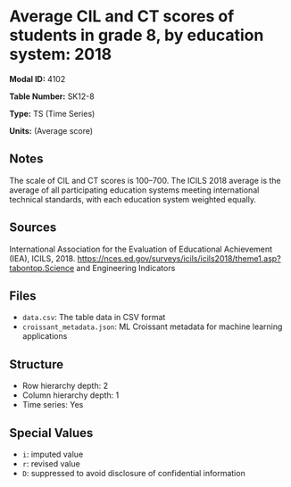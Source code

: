 # Average CIL and CT scores of students in grade 8, by education system: 2018

**Modal ID:** 4102

**Table Number:** SK12-8

**Type:** TS (Time Series)

**Units:** (Average score)

## Notes

The scale of CIL and CT scores is 100–700. The ICILS 2018 average is the average of all participating education systems meeting international technical standards, with each education system weighted equally.

## Sources

International Association for the Evaluation of Educational Achievement (IEA), ICILS, 2018. https://nces.ed.gov/surveys/icils/icils2018/theme1.asp?tabontop.Science and Engineering Indicators

## Files

- `data.csv`: The table data in CSV format
- `croissant_metadata.json`: ML Croissant metadata for machine learning applications

## Structure

- Row hierarchy depth: 2
- Column hierarchy depth: 1
- Time series: Yes

## Special Values

- `i`: imputed value
- `r`: revised value
- `D`: suppressed to avoid disclosure of confidential information
